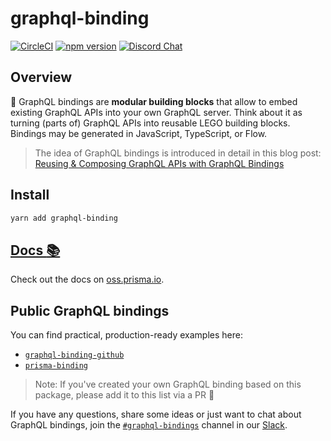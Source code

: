 # graphql-binding

[![CircleCI](https://circleci.com/gh/graphql-binding/graphql-binding.svg?style=shield)](https://circleci.com/gh/graphql-binding/graphql-binding)
[![npm version](https://badge.fury.io/js/graphql-binding.svg)](https://badge.fury.io/js/graphql-binding)
[![Discord Chat](https://img.shields.io/discord/625400653321076807)](https://discord.gg/xud7bH9)

## Overview

🔗 GraphQL bindings are **modular building blocks** that allow to embed existing GraphQL APIs into your own GraphQL server. Think about it as turning (parts of) GraphQL APIs into reusable LEGO building blocks. Bindings may be generated in JavaScript, TypeScript, or Flow.

> The idea of GraphQL bindings is introduced in detail in this blog post: [Reusing & Composing GraphQL APIs with GraphQL Bindings](https://web.archive.org/web/20180724172011/https://www.prisma.io/blog/reusing-and-composing-graphql-apis-with-graphql-bindings-80a4aa37cff5/)

## Install

```sh
yarn add graphql-binding
```

## [Docs :books:](https://oss.prisma.io/content/GraphQL-Binding/01-Overview.html)

Check out the docs on [oss.prisma.io](https://oss.prisma.io/content/GraphQL-Binding/01-Overview.html).

## Public GraphQL bindings

You can find practical, production-ready examples here:

- [`graphql-binding-github`](https://github.com/graphql-binding/graphql-binding-github)
- [`prisma-binding`](https://github.com/prisma/prisma-binding)

> Note: If you've created your own GraphQL binding based on this package, please add it to this list via a PR 🙌

If you have any questions, share some ideas or just want to chat about GraphQL bindings, join the [`#graphql-bindings`](https://prisma.slack.com/messages/graphql-bindings) channel in our [Slack](https://slack.prisma.io/).
